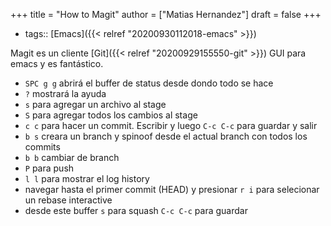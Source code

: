 +++
title = "How to Magit"
author = ["Matias Hernandez"]
draft = false
+++

-   tags:: [Emacs]({{< relref "20200930112018-emacs" >}})

Magit es un cliente [Git]({{< relref "20200929155550-git" >}}) GUI para emacs y es fantástico.

-   `SPC g g` abrirá el buffer de status desde dondo todo se hace
-   `?` mostrará la ayuda
-   `s` para agregar un archivo al stage
-   `S` para agregar todos los cambios al stage
-   `c c` para hacer un commit. Escribir y luego `C-c C-c` para guardar y salir
-   `b s` creara un branch y spinoof desde el actual branch con todos los commits
-   `b b` cambiar de branch
-   `P`  para push
-   `l l` para mostrar el log history
-   navegar hasta el primer commit (HEAD) y presionar `r i` para selecionar un rebase interactive
-   desde este buffer `s`  para squash `C-c C-c` para guardar
